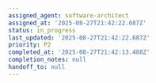 ```yaml
---
assigned_agent: software-architect
assigned_at: '2025-08-27T21:42:22.687Z'
status: in_progress
last_updated: '2025-08-27T21:42:22.687Z'
priority: P2
completed_at: '2025-08-27T21:42:13.488Z'
completion_notes: null
handoff_to: null
---
```







